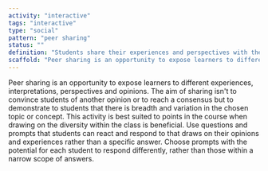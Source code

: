 ```yaml
---
activity: "interactive"
tags: "interactive"
type: "social"
pattern: "peer sharing"
status: ""
definition: "Students share their experiences and perspectives with the group to provide different perspectives and contextual applications of theory and practice."
scaffold: "Peer sharing is an opportunity to expose learners to different experiences, interpretations, perspectives and opinions. The aim of sharing isn't to convince students of another opinion or to reach a consensus but to demonstrate to students that there is breadth and variation in the chosen topic or concept. This activity is best suited to points in the course when drawing on the diversity within the class is beneficial. Use questions and prompts that students can react and respond to that draws on their opinions and experiences rather than a specific answer. Choose prompts with the potential for each student to respond differently, rather than those within a narrow scope of answers."
---
```


Peer sharing is an opportunity to expose learners to different experiences, interpretations, perspectives and opinions. The aim of sharing isn't to convince students of another opinion or to reach a consensus but to demonstrate to students that there is breadth and variation in the chosen topic or concept. This activity is best suited to points in the course when drawing on the diversity within the class is beneficial. Use questions and prompts that students can react and respond to that draws on their opinions and experiences rather than a specific answer. Choose prompts with the potential for each student to respond differently, rather than those within a narrow scope of answers.
